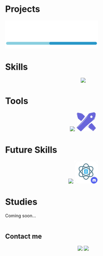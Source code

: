 # Projects
<a href="https://github.com/DevWare-C/TaskDev">
  <img src="src/devware_logo.png" alt="DaveWare" width='300'>
</a>
<br>

# Skills
<p align="center">
  <a href="https://skillicons.dev">
    <img src="https://skillicons.dev/icons?i=express,nodejs,py,flask,mysql,postgres" width="560" />
  </a>
</p>

# Tools
<p align="center">
  <a href="https://skillicons.dev"><img src="https://skillicons.dev/icons?i=git,github,discord,postman,vscode,figma" width="470"/></a>    <img src="src/excalidraw.png" alt="Excalidraw" width="67"/>
</p>



# Future Skills
<p align="center">
  <a href="https://skillicons.dev"><img src="https://skillicons.dev/icons?i=redis" width="75" /></a>    <a href="https://discord.gg/sVqNSnqhH4"><img src="src/data_science.png" alt="Data Science" width='77'></a>
</p>

# Studies
Coming soon...
<br><br>
## Contact me
<p align="center">
  <a href="mailto:Max_Zta@hotmail.com"><img src="https://skillicons.dev/icons?i=gmail" /></a>
  <a href="https://www.linkedin.com/in/maximiliano-zonta/"><img src="https://skillicons.dev/icons?i=linkedin" /></a>
</p>
